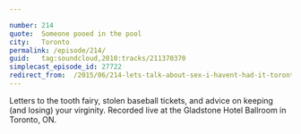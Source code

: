 ```yaml
---

number: 214
quote:  Someone pooed in the pool
city:   Toronto
permalink: /episode/214/
guid:   tag:soundcloud,2010:tracks/211370370
simplecast_episode_id: 27722
redirect_from:  /2015/06/214-lets-talk-about-sex-i-havent-had-it-toronto/
---
```


Letters to the tooth fairy, stolen baseball tickets, and advice on keeping (and losing) your virginity. Recorded live at the Gladstone Hotel Ballroom in Toronto, ON.

